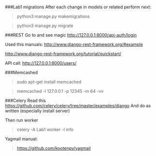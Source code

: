 ###Lab1 migrations
After each change in models or related perform next:
> python3 manage.py makemigrations

> python3 manage.py migrate

###REST
Go to and see magic
http://127.0.0.1:8000/api-auth/login

Used this manuals:
http://www.django-rest-framework.org/#example

http://www.django-rest-framework.org/tutorial/quickstart/

API call:
http://127.0.0.1:8000/users/


###Memcashed

> sudo apt-get install memcached

> memcached -l 127.0.0.1 -p 12345 -m 64 -vv

###Celery
Read this
https://github.com/celery/celery/tree/master/examples/django
And do as written (especially install server)

Then run worker
> celery -A Lab1 worker -l info

Yagmail manual:
> https://github.com/kootenpv/yagmail

